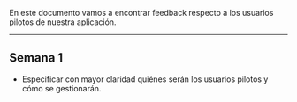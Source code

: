 En este documento vamos a encontrar feedback respecto a los usuarios pilotos de nuestra aplicación.

---

## Semana 1

- Especificar con mayor claridad quiénes serán los usuarios pilotos y cómo se gestionarán.
